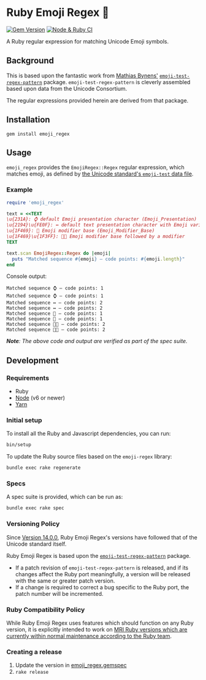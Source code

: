 # Ruby Emoji Regex 💎

[![Gem Version](https://badge.fury.io/rb/emoji_regex.svg)](https://rubygems.org/gems/emoji_regex) [![Node & Ruby CI](https://github.com/ticky/ruby-emoji-regex/workflows/Node%20&%20Ruby%20CI/badge.svg)](https://github.com/ticky/ruby-emoji-regex/actions?query=workflow%3A%22Node+%26+Ruby+CI%22)

A Ruby regular expression for matching Unicode Emoji symbols.

## Background

This is based upon the fantastic work from [Mathias Bynens'](https://mathiasbynens.be/) [`emoji-test-regex-pattern`](https://github.com/mathiasbynens/emoji-test-regex-pattern) package. `emoji-test-regex-pattern` is cleverly assembled based upon data from the Unicode Consortium.

The regular expressions provided herein are derived from that package.

## Installation

```shell
gem install emoji_regex
```

## Usage

`emoji_regex` provides the `EmojiRegex::Regex` regular expression, which matches emoji, as defined by [the Unicode standard's `emoji-test` data file](https://unicode.org/Public/emoji/14.0/emoji-test.txt).

### Example

```ruby
require 'emoji_regex'

text = <<TEXT
\u{231A}: ⌚ default Emoji presentation character (Emoji_Presentation)
\u{2194}\u{FE0F}: ↔️ default text presentation character with Emoji variation selector
\u{1F469}: 👩 Emoji modifier base (Emoji_Modifier_Base)
\u{1F469}\u{1F3FF}: 👩🏿 Emoji modifier base followed by a modifier
TEXT

text.scan EmojiRegex::Regex do |emoji|
  puts "Matched sequence #{emoji} — code points: #{emoji.length}"
end

```

Console output:

```text
Matched sequence ⌚ — code points: 1
Matched sequence ⌚ — code points: 1
Matched sequence ↔️ — code points: 2
Matched sequence ↔️ — code points: 2
Matched sequence 👩 — code points: 1
Matched sequence 👩 — code points: 1
Matched sequence 👩🏿 — code points: 2
Matched sequence 👩🏿 — code points: 2
```

_**Note**: The above code and output are verified as part of the spec suite._

## Development

### Requirements

* Ruby
* [Node](https://nodejs.org) (v6 or newer)
* [Yarn](https://yarnpkg.com)

### Initial setup

To install all the Ruby and Javascript dependencies, you can run:

```bash
bin/setup
```

To update the Ruby source files based on the `emoji-regex` library:

```bash
bundle exec rake regenerate
```

### Specs

A spec suite is provided, which can be run as:

```bash
bundle exec rake spec
```

### Versioning Policy

Since [Version 14.0.0](https://github.com/ticky/ruby-emoji-regex/releases/tag/v14.0.0), Ruby Emoji Regex's versions have followed that of the Unicode standard itself.

Ruby Emoji Regex is based upon the [`emoji-test-regex-pattern`](https://github.com/mathiasbynens/emoji-test-regex-pattern) package.

- If a patch revision of `emoji-test-regex-pattern` is released, and if its changes affect the Ruby port meaningfully, a version will be released with the same or greater patch version.
- If a change is required to correct a bug specific to the Ruby port, the patch number will be incremented.

### Ruby Compatibility Policy

While Ruby Emoji Regex uses features which should function on any Ruby version, it is explicitly intended to work on [MRI Ruby versions which are currently within normal maintenance according to the Ruby team](https://www.ruby-lang.org/en/downloads/branches/).

### Creating a release

1. Update the version in [emoji_regex.gemspec](emoji_regex.gemspec)
1. `rake release`
